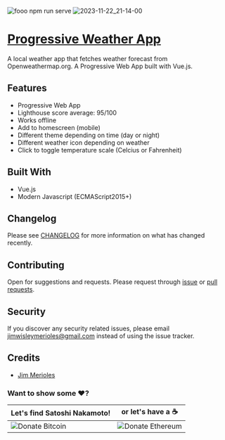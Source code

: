 ![fooo](https://user-images.githubusercontent.com/9766310/36504143-7796099e-178a-11e8-90df-5a1ed43a65b3.png)
npm run serve
![2023-11-22_21-14-00](https://github.com/sabundhal/progressive-weather-app/assets/125143166/2a8f68fe-7e75-4376-81e6-44311114fce8)


# [Progressive Weather App](https://jimmerioles.github.io/progressive-weather-app/)
A local weather app that fetches weather forecast from Openweathermap.org. A Progressive Web App built with Vue.js.

## Features
* Progressive Web App
* Lighthouse score average: 95/100
* Works offline
* Add to homescreen (mobile)
* Different theme depending on time (day or night)
* Different weather icon depending on weather
* Click to toggle temperature scale (Celcius or Fahrenheit)

## Built With
* Vue.js
* Modern Javascript (ECMAScript2015+)

## Changelog

Please see [CHANGELOG][link-changelog] for more information on what has changed recently.

## Contributing

Open for suggestions and requests. Please request through [issue][link-issue] or [pull requests][link-pull-request].

## Security

If you discover any security related issues, please email jimwisleymerioles@gmail.com instead of using the issue tracker.

## Credits

- [Jim Merioles][link-author]

### Want to show some :heart:?

Let's find Satoshi Nakamoto! | or let's have a :coffee:
------------ | ------------
![Donate Bitcoin][ico-bitcoin] | ![Donate Ethereum][ico-ethereum]


[ico-bitcoin]: https://img.shields.io/badge/Bitcoin-1KBT3Mzsr2dZqhQqNYx4gum8Yuyd61UzNk-blue.svg?style=flat-square
[ico-ethereum]: https://img.shields.io/badge/Ethereum-0x7896E9C4118e495Eb7001a847BBFA3C29Dfc69d9-blue.svg?style=flat-square

[link-author]: https://twitter.com/jimmerioles
[link-changelog]: https://github.com/jimmerioles/progressive-weather-app/releases
[link-issue]: https://github.com/jimmerioles/progressive-weather-app/issues/new
[link-pull-request]: https://github.com/jimmerioles/progressive-weather-app/pull/new/master
